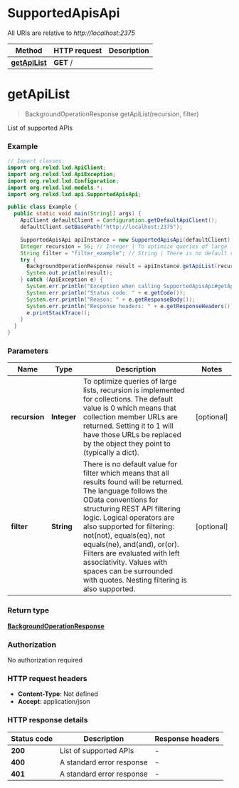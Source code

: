 # SupportedApisApi

All URIs are relative to *http://localhost:2375*

Method | HTTP request | Description
------------- | ------------- | -------------
[**getApiList**](SupportedApisApi.md#getApiList) | **GET** / | 


<a name="getApiList"></a>
# **getApiList**
> BackgroundOperationResponse getApiList(recursion, filter)



List of supported APIs

### Example
```java
// Import classes:
import org.relxd.lxd.ApiClient;
import org.relxd.lxd.ApiException;
import org.relxd.lxd.Configuration;
import org.relxd.lxd.models.*;
import org.relxd.lxd.api.SupportedApisApi;

public class Example {
  public static void main(String[] args) {
    ApiClient defaultClient = Configuration.getDefaultApiClient();
    defaultClient.setBasePath("http://localhost:2375");

    SupportedApisApi apiInstance = new SupportedApisApi(defaultClient);
    Integer recursion = 56; // Integer | To optimize queries of large lists, recursion is implemented for collections. The default value is 0 which means that collection member URLs are returned. Setting it to 1 will have those URLs be replaced by the object they point to (typically a dict).
    String filter = "filter_example"; // String | There is no default value for filter which means that all results found will be returned. The language follows the OData conventions for structuring REST API filtering logic. Logical operators are also supported for filtering: not(not), equals(eq), not equals(ne), and(and), or(or). Filters are evaluated with left associativity. Values with spaces can be surrounded with quotes. Nesting filtering is also supported.
    try {
      BackgroundOperationResponse result = apiInstance.getApiList(recursion, filter);
      System.out.println(result);
    } catch (ApiException e) {
      System.err.println("Exception when calling SupportedApisApi#getApiList");
      System.err.println("Status code: " + e.getCode());
      System.err.println("Reason: " + e.getResponseBody());
      System.err.println("Response headers: " + e.getResponseHeaders());
      e.printStackTrace();
    }
  }
}
```

### Parameters

Name | Type | Description  | Notes
------------- | ------------- | ------------- | -------------
 **recursion** | **Integer**| To optimize queries of large lists, recursion is implemented for collections. The default value is 0 which means that collection member URLs are returned. Setting it to 1 will have those URLs be replaced by the object they point to (typically a dict). | [optional]
 **filter** | **String**| There is no default value for filter which means that all results found will be returned. The language follows the OData conventions for structuring REST API filtering logic. Logical operators are also supported for filtering: not(not), equals(eq), not equals(ne), and(and), or(or). Filters are evaluated with left associativity. Values with spaces can be surrounded with quotes. Nesting filtering is also supported. | [optional]

### Return type

[**BackgroundOperationResponse**](BackgroundOperationResponse.md)

### Authorization

No authorization required

### HTTP request headers

 - **Content-Type**: Not defined
 - **Accept**: application/json

### HTTP response details
| Status code | Description | Response headers |
|-------------|-------------|------------------|
**200** | List of supported APIs |  -  |
**400** | A standard error response |  -  |
**401** | A standard error response |  -  |

